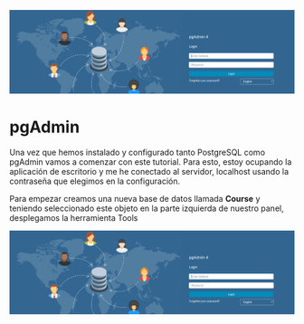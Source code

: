 ![](https://raw.githubusercontent.com/GabrielCourses/PostgreSQL/main/pgAdmin/image/pgAdmin.png)

# pgAdmin

Una vez que hemos instalado y configurado tanto PostgreSQL como pgAdmin vamos a comenzar con este tutorial. Para esto, estoy ocupando la aplicación de escritorio y me he conectado al servidor, localhost usando la contraseña que elegimos en la configuración. 

Para empezar creamos una nueva base de datos llamada **Course** y teniendo seleccionado este objeto en la parte izquierda de nuestro panel, desplegamos la herramienta Tools

![](https://raw.githubusercontent.com/GabrielCourses/PostgreSQL/main/pgAdmin/image/pgAdmin.png)
